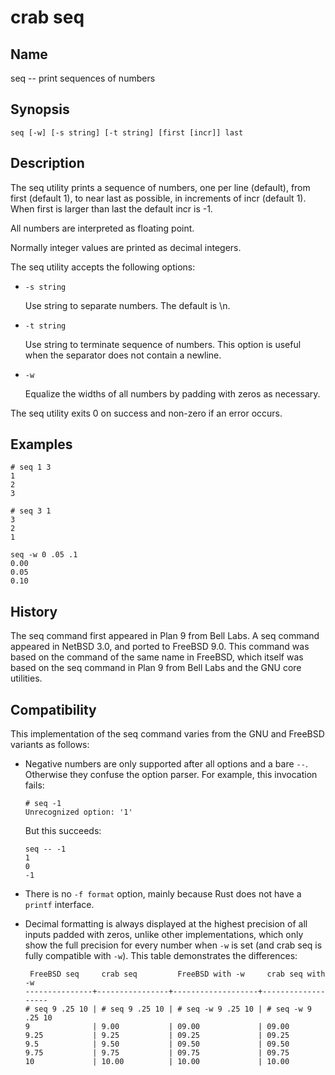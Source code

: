 crab seq
========

Name
----

seq -- print sequences of numbers

Synopsis
--------

    seq [-w] [-s string] [-t string] [first [incr]] last

Description
-----------

The seq utility prints a sequence of numbers, one per line (default), from first
(default 1), to near last as possible, in increments of incr (default 1). When
first is larger than last the default incr is -1.

All numbers are interpreted as floating point.

Normally integer values are printed as decimal integers.

The seq utility accepts the following options:

*   `-s	string`

    Use string to separate numbers. The default is \n.

*   `-t	string`

    Use string to terminate sequence of numbers. This option is useful when the
    separator does not contain a newline.

*   `-w`

    Equalize the widths of all numbers by padding with zeros as necessary.

The seq utility exits 0 on success and non-zero if an error occurs.

Examples
--------

    # seq 1 3
	1
	2
	3

    # seq 3 1
    3
    2
    1

    seq -w 0 .05 .1
    0.00
	0.05
	0.10

History
-------

The seq command first appeared in Plan 9 from Bell Labs. A seq command appeared
in NetBSD 3.0, and ported to FreeBSD 9.0. This command was based on the command
of the same name in FreeBSD, which itself was based on the seq command in Plan 9
from Bell Labs and the GNU core utilities.

Compatibility
-------------

This implementation of the seq command varies from the GNU and FreeBSD variants
as follows:

*   Negative numbers are only supported after all options and a bare `--`.
    Otherwise they confuse the option parser. For example, this invocation fails:

    ```
    # seq -1
    Unrecognized option: '1'
    ```

    But this succeeds:

    ```
    seq -- -1
    1
    0
    -1
    ```

*   There is no `-f format` option, mainly because Rust does not have a `printf`
    interface.

*   Decimal formatting is always displayed at the highest precision of all
    inputs padded with zeros, unlike other implementations, which only show the
    full precision for every number when `-w` is set (and crab seq is fully
    compatible with `-w`). This table demonstrates the differences:

    ```
     FreeBSD seq     crab seq         FreeBSD with -w     crab seq with -w
    ---------------+----------------+-------------------+-------------------
    # seq 9 .25 10 | # seq 9 .25 10 | # seq -w 9 .25 10 | # seq -w 9 .25 10
    9              | 9.00           | 09.00             | 09.00
    9.25           | 9.25           | 09.25             | 09.25
    9.5            | 9.50           | 09.50             | 09.50
    9.75           | 9.75           | 09.75             | 09.75
    10             | 10.00          | 10.00             | 10.00
    ```
